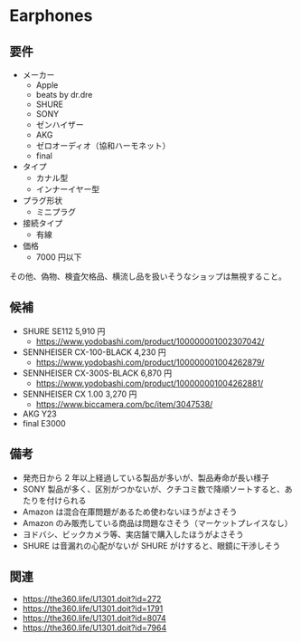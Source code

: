 # Earphones

## 要件

- メーカー
  - Apple
  - beats by dr.dre
  - SHURE
  - SONY
  - ゼンハイザー
  - AKG
  - ゼロオーディオ（協和ハーモネット）
  - final
- タイプ
  - カナル型
  - インナーイヤー型
- プラグ形状
  - ミニプラグ
- 接続タイプ
  - 有線
- 価格
  - 7000 円以下

その他、偽物、検査欠格品、横流し品を扱いそうなショップは無視すること。

## 候補

- SHURE SE112 5,910 円
  - <https://www.yodobashi.com/product/100000001002307042/>
- SENNHEISER CX-100-BLACK 4,230 円
  - <https://www.yodobashi.com/product/100000001004262879/>
- SENNHEISER CX-300S-BLACK 6,870 円
  - <https://www.yodobashi.com/product/100000001004262881/>
- SENNHEISER CX 1.00 3,270 円
  - <https://www.biccamera.com/bc/item/3047538/>
- AKG Y23
- final E3000

## 備考

- 発売日から 2 年以上経過している製品が多いが、製品寿命が長い様子
- SONY 製品が多く、区別がつかないが、クチコミ数で降順ソートすると、あたりを付けられる
- Amazon は混合在庫問題があるため使わないほうがよさそう
- Amazon のみ販売している商品は問題なさそう（マーケットプレイスなし）
- ヨドバシ、ビックカメラ等、実店舗で購入したほうがよさそう
- SHURE は音漏れの心配がないが SHURE がけすると、眼鏡に干渉しそう

## 関連

- <https://the360.life/U1301.doit?id=272>
- <https://the360.life/U1301.doit?id=1791>
- <https://the360.life/U1301.doit?id=8074>
- <https://the360.life/U1301.doit?id=7964>
